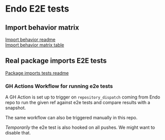 # Endo E2E tests

## Import behavior matrix

[Import behavior readme](./matrix/README.md)  
[Import behavior matrix table](./matrix/table.md)

## Real package imports E2E tests

[Package imports tests readme](./test-imports/README.md)

### GH Actions Workflow for running e2e tests

A GH Action is set up to trigger on `repository_dispatch` coming from Endo repo to run the given ref against e2e tests and compare results with a snapshot.

The same workflow can also be triggered manually in this repo.

_Temporarily_ the e2e test is also hooked on all pushes. We might want to disable that.
